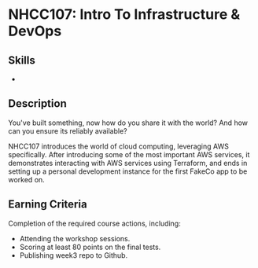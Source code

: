 # NHCC107: Intro To Infrastructure & DevOps

## Skills
-

## Description

You've built something, now how do you share it with the world? And how can you ensure its reliably available?

NHCC107 introduces the world of cloud computing, leveraging AWS specifically. After introducing some of the most important AWS services, it demonstrates interacting with AWS services using Terraform, and ends in setting up a personal development instance for the first FakeCo app to be worked on.

## Earning Criteria

Completion of the required course actions, including:

- Attending the workshop sessions.
- Scoring at least 80 points on the final tests.
- Publishing week3 repo to Github.
